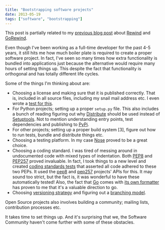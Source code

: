 ```yaml
---
title: "Bootstrapping software projects"
date: 2013-05-19
tags: ["software", "bootstrapping"]
---
```

This post is partially related to my [previous blog
post](|filename|CQRS-time-to-rewind.rst) about
[Rewind](http://www.github.com/JensRantil/rewind) and
[GoRewind](http://www.github.com/JensRantil/gorewind).

Even though I've been working as a full-time developer for the past 4-5
years, it still hits me how much boiler plate is required to create a
proper software project. In fact, I've seen so many times how extra
functionality is bundled into applications just because the alternative
would require many hours of setting things up. This despite the fact
that functionality is orthogonal and has totally different life cycles.

Some of the things I'm thinking about are:

-   Choosing a license and making sure that it is published correctly.
    That is, included in all source files, including my snail mail
    address etc. I even wrote a [test for
    this](https://github.com/JensRantil/rewind/blob/develop/rewind/server/test/test_code.py#L80).
-   For Python projects; setting up a proper `setup.py` file. This also
    includes a bunch of reading figuring out why
    [Distribute](https://pypi.python.org/pypi/distribute) should be used
    instead of [Setuptools](https://pypi.python.org/pypi/setuptools).
    Not to mention understanding entry points, test dependencies and
    publishing to [PyPi](https://pypi.python.org/pypi).
-   For other projects; setting up a proper build system \[3\], figure
    out how to run tests, bundle and distribute things etc.
-   Choosing a testing platform. In my case
    [Nose](http://readthedocs.ord/docs/nose/) proved to be a
    great choice.
-   Choosing a coding standard. I was tired of messing around in
    undocumented code with mixed types of indentation. Both
    [PEP8](http://www.python.org/dev/peps/pep-0008/) and
    [PEP257](http://www.python.org/dev/peps/pep-0257/)
    proved invaluable. In fact, I took things to a new level and created
    [coding standards
    tests](https://github.com/JensRantil/rewind/blob/develop/rewind/server/test/test_code.py)
    that asserted all code adhered to these two PEPs. It used the
    [pep8](https://github.com/jcrocholl/pep8) and
    [pep257](https://github.com/GreenSteam/pep257) projects' APIs
    for this. It may sound too strict, but the fact is, it was wonderful
    to have these automatically tested! Also, the fact that
    [Go](http://golang.org) comes with [its own
    formatter](http://golang.org/cmd/go/#hdr-Run_gofmt_on_package_sources)
    has proven to me that it's a valuable direction to go.
-   Choosing [versioning strategy](http://semver.org/) and figuring out
    a [branching
    model](http://nvie.com/posts/a-successful-git-branching-model/).

Open Source projects also involves building a community; mailing lists,
contribution processes etc.

It takes time to set things up. And it's surprising that we, the
Software Community haven't come further with some of these obstacles.
